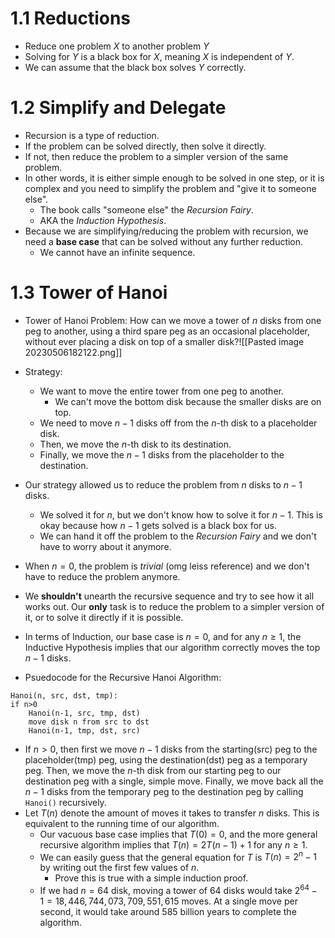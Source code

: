 # 1.1 Reductions
- Reduce one problem $X$ to another problem $Y$
- Solving for $Y$ is a black box for $X$, meaning $X$ is independent of $Y$.
- We can assume that the black box solves $Y$ correctly.

# 1.2 Simplify and Delegate
- Recursion is a type of reduction.
- If the problem can be solved directly, then solve it directly.
- If not, then reduce the problem to a simpler version of the same problem.
- In other words, it is either simple enough to be solved in one step, or it is complex and you need to simplify the problem and "give it to someone else".
	- The book calls "someone else" the *Recursion Fairy*.
	- AKA the *Induction Hypothesis*.
- Because we are simplifying/reducing the problem with recursion, we need a **base case** that can be solved without any further reduction.
	- We cannot have an infinite sequence.

# 1.3 Tower of Hanoi
- Tower of Hanoi Problem: How can we move a tower of $n$ disks from one peg to another, using a third spare peg as an occasional placeholder, without ever placing a disk on top of a smaller disk?![[Pasted image 20230506182122.png]]
- Strategy:
	- We want to move the entire tower from one peg to another.
		- We can't move the bottom disk because the smaller disks are on top.
	- We need to move $n-1$ disks off from the $n$-th disk to a placeholder disk.
	- Then, we move the $n$-th disk to its destination.
	- Finally, we move the $n-1$ disks from the placeholder to the destination.
- Our strategy allowed us to reduce the problem from $n$ disks to $n-1$ disks.
	- We solved it for $n$, but we don't know how to solve it for $n-1$. This is okay because how $n-1$ gets solved is a black box for us.
	- We can hand it off the problem to the *Recursion Fairy* and we don't have to worry about it anymore.
- When $n=0$, the problem is *trivial* (omg leiss reference) and we don't have to reduce the problem anymore.
- We **shouldn't** unearth the recursive sequence and try to see how it all works out. Our **only** task is to reduce the problem to a simpler version of it, or to solve it directly if it is possible.
- In terms of Induction, our base case is $n=0$, and for any $n\geq 1$, the Inductive Hypothesis implies that our algorithm correctly moves the top $n-1$ disks.

- Psuedocode for the Recursive Hanoi Algorithm:
```
Hanoi(n, src, dst, tmp):
if n>0
	Hanoi(n-1, src, tmp, dst)
	move disk n from src to dst
	Hanoi(n-1, tmp, dst, src)
```
- If $n>0$, then first we move $n-1$ disks from the starting(src) peg to the placeholder(tmp) peg, using the destination(dst) peg as a temporary peg. Then, we move the $n$-th disk from our starting peg to our destination peg with a single, simple move. Finally, we move back all the $n-1$ disks from the temporary peg to the destination peg by calling `Hanoi()` recursively.
- Let $T(n)$ denote the amount of moves it takes to transfer $n$ disks. This is equivalent to the running time of our algorithm.
	- Our vacuous base case implies that $T(0)=0$, and the more general recursive algorithm implies that $T(n)=2T(n-1)+1$ for any $n\geq 1.$ 
	- We can easily guess that the general equation for $T$ is $T(n)=2^n-1$ by writing out the first few values of $n$.
		- Prove this is true with a simple induction proof.
	- If we had $n=64$ disk, moving a tower of 64 disks would take $2^{64}-1=18,446,744,073,709,551,615$ moves. At a single move per second, it would take around 585 billion years to complete the algorithm.